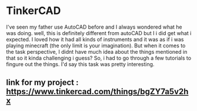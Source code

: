# TinkerCAD

I've seen my father use AutoCAD before and I always wondered what he was doing. well, this is definitely different from autoCAD but I i did get what i expected. I loved how it had all kinds of instruments and it was as if i was playing minecraft (the only limit is your imagination). But when it comes to the task perspective, I didnt have much idea about the things mentioned in that so it kinda challenging i guess? So, i had to go through a few tutorials to fingure out the things. I'd say this task was pretty interesting.

## link for my project : https://www.tinkercad.com/things/bgZY7a5v2hx
